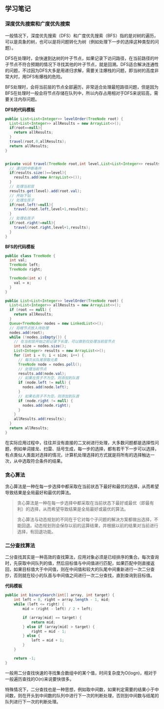 ## 学习笔记

### 深度优先搜索和广度优先搜索

一般情况下，深度优先搜索（DFS）和广度优先搜索（BFS）指的是对树的遍历，可以是具象的树，也可以是将问题转化为树（例如处理下一步的选择这种类型的问题）。

DFS在处理时，会快速到达树的叶子节点，如果记录下访问路径，在当前路径的叶子节点不符合预期的情况下寻找其他的叶子节点，就是回溯。DFS适合解决连通性的问题，不过因为DFS大多是用递归求解，需要关注爆栈的问题，即当树的高度非常大时，用DFS有爆栈的危险。

BFS处理时，会将当前层的节点全部遍历，非常适合处理最短路径问题，但是因为BFS在处理时一般会将节点存储在队列中，所以内存占用相对于DFS来说较高，需要关注内存问题。

**DFS的代码模板**

```java
public List<List<Integer>> levelOrder(TreeNode root) {
  List<List<Integer>> allResults = new ArrayList<>();
  if(root==null){
    return allResults;
  }
  travel(root,0,allResults);
  return allResults;
}


private void travel(TreeNode root,int level,List<List<Integer>> results){
  // 递归的中断条件
  if(results.size()==level){
    results.add(new ArrayList<>());
  }
  // 处理当前层
  results.get(level).add(root.val);
  // 开始下钻
  // 处理左孩子
  if(root.left!=null){
    travel(root.left,level+1,results);
  }
  // 处理右孩子
  if(root.right!=null){
    travel(root.right,level+1,results);
  }
}
```

**BFS的代码模板**

```java
public class TreeNode {
  int val;
  TreeNode left;
  TreeNode right;

  TreeNode(int x) {
    val = x;
  }
}

public List<List<Integer>> levelOrder(TreeNode root) {
  List<List<Integer>> allResults = new ArrayList<>();
  if (root == null) {
    return allResults;
  }
  Queue<TreeNode> nodes = new LinkedList<>();
  // 将根节点放入待处理
  nodes.add(root);
  while (!nodes.isEmpty()) {
    // 在当前层开始之前记录下长度，可以做到仅处理当前层节点
    int size = nodes.size();
    List<Integer> results = new ArrayList<>();
    for (int i = 0; i < size; i++) {
      // 每次从队尾获取元素
      TreeNode node = nodes.poll();
      // 处理当前节点
      results.add(node.val);
      // 如果左孩子不为空，则添加到队首
      if (node.left != null) {
        nodes.add(node.left);
      }
      // 如果右孩子不为空，则添加到队首
      if (node.right != null) {
        nodes.add(node.right);
      }
    }
    allResults.add(results);
  }
  return allResults;
}
```

在实际应用过程中，往往并没有直接的二叉树进行处理，大多数问题都是选择性问题，例如单词接龙、扫雷、括号生成，每一步的选择，都有若干下一步可以选择，有点类似人类面对选择的情况，计算机处理选择的方式就是将所有的选择触达一次，从中选取符合条件的结果。

### 贪心算法

贪心算法是一种在每一步选择中都采取在当前状态下最好和最优的选择，从而希望导致结果是全局最好和最优的算法。

> 贪心算法是一种在每一步选择中都采取在当前状态下最好或最优（即最有利）的选择，从而希望导致结果是全局最好或最优的算法。
>
> 贪心算法与动态规划的不同在于它对每个子问题的解决方案都做出选择，不能回退。动态规划则会保存以前的运算结果，并根据以前的结果对当前进行选择，有回退功能。

### 二分查找算法

二分查找其实是一种高效的查找算法，应用对象必须是已经排序的集合。每次查询时，先获取中间队列的值，然后目标值与中间值进行匹配，如果匹配中则直接返回，如果目标值大于中间值，则在中间值和较大的队尾中间重新进行一次二分查抄，否则就在较小的队首与中间值之间进行一次二分查找，直到查询到目标值。

**代码模板**

```java
public int binarySearch(int[] array, int target) {
    int left = 0, right = array.length - 1, mid;
    while (left <= right) {
        mid = (right - left) / 2 + left;

        if (array[mid] == target) {
            return mid;
        } else if (array[mid] > target) {
            right = mid - 1;
        } else {
            left = mid + 1;
        }
    }

    return -1;
}
```

一般用二分查找快速的寻找集合数组中的某个值，时间复杂度为O(logn)，相对于一般遍历查找的O(n)来说要快很多。

特殊情况下，二分查找也是一种思想，例如取中间数，如果判定需要的结果小于中间数，则在开头到中间数的队列中进行下一次的判断处理，否则到中间数与结尾的队列进行下一次的判断处理。